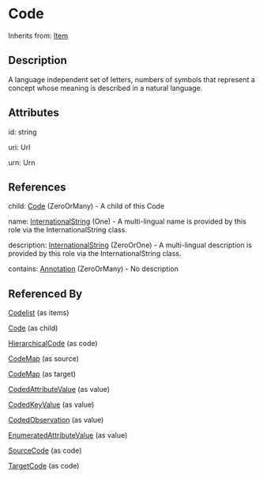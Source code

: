 
# Code

Inherits from: [Item](../Base/Item.md)



## Description

A language independent set of letters, numbers of symbols that represent a concept whose meaning is described in a natural language.


## Attributes

id: string

uri: Url

urn: Urn



## References

child: [Code](Code.md) (ZeroOrMany) - A child of this Code

name: [InternationalString](../Base/InternationalString.md) (One) - A multi-lingual name is provided by this role via the InternationalString class.

description: [InternationalString](../Base/InternationalString.md) (ZeroOrOne) - A multi-lingual description is provided by this role via the InternationalString class.

contains: [Annotation](../Base/Annotation.md) (ZeroOrMany) - No description



## Referenced By

[Codelist](Codelist.md) (as items)

[Code](Code.md) (as child)

[HierarchicalCode](../HierarchicalCodelists/HierarchicalCode.md) (as code)

[CodeMap](../ItemSchemeMaps/CodeMap.md) (as source)

[CodeMap](../ItemSchemeMaps/CodeMap.md) (as target)

[CodedAttributeValue](../DataStructureDefinitions/CodedAttributeValue.md) (as value)

[CodedKeyValue](../DataStructureDefinitions/CodedKeyValue.md) (as value)

[CodedObservation](../DataStructureDefinitions/CodedObservation.md) (as value)

[EnumeratedAttributeValue](../MetadataStructureDefinitions/EnumeratedAttributeValue.md) (as value)

[SourceCode](../HybridCodelistMap/SourceCode.md) (as code)

[TargetCode](../HybridCodelistMap/TargetCode.md) (as code)


